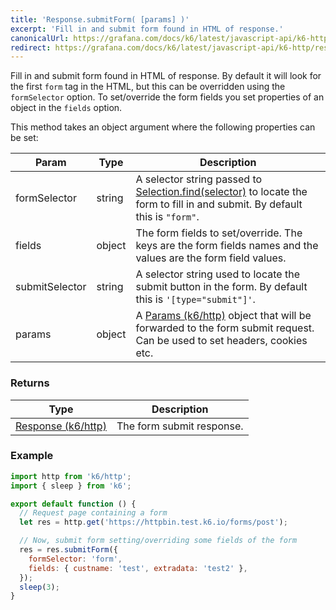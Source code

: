 ```yaml
---
title: 'Response.submitForm( [params] )'
excerpt: 'Fill in and submit form found in HTML of response.'
canonicalUrl: https://grafana.com/docs/k6/latest/javascript-api/k6-http/response/response-submitform/
redirect: https://grafana.com/docs/k6/latest/javascript-api/k6-http/response/response-submitform/
---
```


Fill in and submit form found in HTML of response. By default it will look for the first `form` tag in the HTML, but this can be overridden using the `formSelector` option. To set/override the form fields you set properties of an object in the `fields` option.

This method takes an object argument where the following properties can be set:

| Param          | Type   | Description                                                                                                                                                                              |
| -------------- | ------ | ---------------------------------------------------------------------------------------------------------------------------------------------------------------------------------------- |
| formSelector   | string | A selector string passed to [Selection.find(selector)](/javascript-api/k6-html/selection/selection-find) to locate the form to fill in and submit. By default this is `"form"`. |
| fields         | object | The form fields to set/override. The keys are the form fields names and the values are the form field values.                                                                            |
| submitSelector | string | A selector string used to locate the submit button in the form. By default this is `'[type="submit"]'`.                                                                                  |
| params         | object | A [Params (k6/http)](/javascript-api/k6-http/params) object that will be forwarded to the form submit request. Can be used to set headers, cookies etc.                                  |

### Returns

| Type                                                   | Description               |
| ------------------------------------------------------ | ------------------------- |
| [Response (k6/http)](/javascript-api/k6-http/response) | The form submit response. |

### Example

<CodeGroup labels={[]}>

```javascript
import http from 'k6/http';
import { sleep } from 'k6';

export default function () {
  // Request page containing a form
  let res = http.get('https://httpbin.test.k6.io/forms/post');

  // Now, submit form setting/overriding some fields of the form
  res = res.submitForm({
    formSelector: 'form',
    fields: { custname: 'test', extradata: 'test2' },
  });
  sleep(3);
}
```

</CodeGroup>
